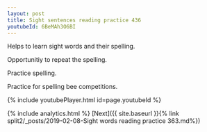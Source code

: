 ```yaml
---
layout: post
title: Sight sentences reading practice 436
youtubeId: 6BeMAh3O6BI
---
```

 
 
Helps to learn sight words and their spelling.

Opportunitiy to repeat the spelling. 

Practice spelling. 
 
Practice for spelling bee competitions. 
 
{% include youtubePlayer.html id=page.youtubeId %}
 
 
{% include analytics.html %} 
[Next]({{ site.baseurl }}{% link  split2/_posts/2019-02-08-Sight words reading practice 363.md%})
 
